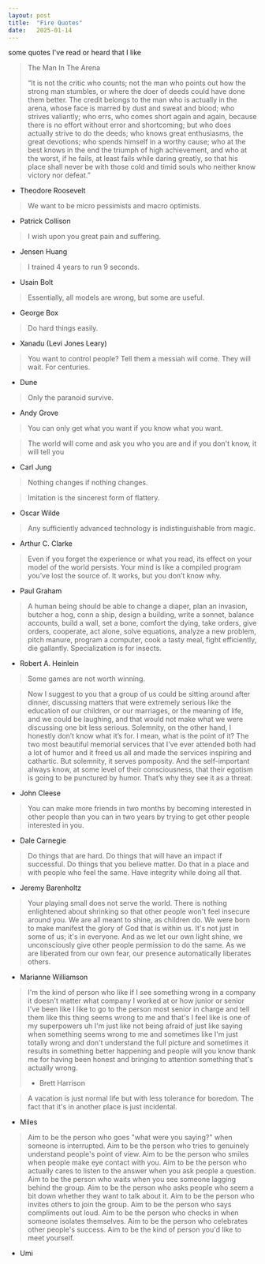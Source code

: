 ```yaml
---
layout: post
title:  "Fire Quotes"
date:   2025-01-14
---
```


some quotes I've read or heard that I like

> The Man In The Arena 
> 
> “It is not the critic who counts; not the man who points out how the strong man stumbles, or where the doer of deeds could have done them better. The credit belongs to the man who is actually in the arena, whose face is marred by dust and sweat and blood; who strives valiantly; who errs, who comes short again and again, because there is no effort without error and shortcoming; but who does actually strive to do the deeds; who knows great enthusiasms, the great devotions; who spends himself in a worthy cause; who at the best knows in the end the triumph of high achievement, and who at the worst, if he fails, at least fails while daring greatly, so that his place shall never be with those cold and timid souls who neither know victory nor defeat.”
- Theodore Roosevelt

> We want to be micro pessimists and macro optimists.
- Patrick Collison

> I wish upon you great pain and suffering.
- Jensen Huang

> I trained 4 years to run 9 seconds.
- Usain Bolt

> Essentially, all models are wrong, but some are useful.
- George Box

> Do hard things easily.
- Xanadu (Levi Jones Leary)


> You want to control people? Tell them a messiah will come. They will wait. For centuries.
- Dune

> Only the paranoid survive.
- Andy Grove

> You can only get what you want if you know what you want.

> The world will come and ask you who you are and if you don't know, it will tell you
- Carl Jung

> Nothing changes if nothing changes.


> Imitation is the sincerest form of flattery.
- Oscar Wilde

> Any sufficiently advanced technology is indistinguishable from magic.
- Arthur C. Clarke

> Even if you forget the experience or what you read, its effect on your model of the world persists. Your mind is like a compiled program you’ve lost the source of. It works, but you don’t know why.
- Paul Graham

> A human being should be able to change a diaper, plan an invasion, butcher a hog, conn a ship, design a building, write a sonnet, balance accounts, build a wall, set a bone, comfort the dying, take orders, give orders, cooperate, act alone, solve equations, analyze a new problem, pitch manure, program a computer, cook a tasty meal, fight efficiently, die gallantly. Specialization is for insects.
- Robert A. Heinlein

> Some games are not worth winning.

> Now I suggest to you that a group of us could be sitting around after dinner, discussing matters that were extremely serious like the education of our children, or our marriages, or the meaning of life, and we could be laughing, and that would not make what we were discussing one bit less serious. Solemnity, on the other hand, I honestly don’t know what it’s for. I mean, what is the point of it? The two most beautiful memorial services that I’ve ever attended both had a lot of humor and it freed us all and made the services inspiring and cathartic. But solemnity, it serves pomposity. And the self-important always know, at some level of their consciousness, that their egotism is going to be punctured by humor. That’s why they see it as a threat.
- John Cleese

> You can make more friends in two months by becoming interested in other people than you can in two years by trying to get other people interested in you.
- Dale Carnegie

> Do things that are hard. Do things that will have an impact if successful. Do things that you believe matter. Do that in a place and with people who feel the same. Have integrity while doing all that.
- Jeremy Barenholtz

> Your playing small does not serve the world. There is nothing enlightened about shrinking so that other people won't feel insecure around you. We are all meant to shine, as children do. We were born to make manifest the glory of God that is within us. It's not just in some of us; it's in everyone. And as we let our own light shine, we unconsciously give other people permission to do the same. As we are liberated from our own fear, our presence automatically liberates others.
- Marianne Williamson

> I'm the kind of person who like if I see something wrong in a company it doesn't matter what company I worked at or how junior or senior I've been like I like to go to the person most senior in charge and tell them like this thing seems wrong to me and that's I feel like is one of my superpowers uh I'm just like not being afraid of just like saying when something seems wrong to me and sometimes like I'm just totally wrong and don't understand the full picture and sometimes it results in something better happening and people will you know thank me for having been honest and bringing to attention something that's actually wrong.
> 
> - Brett Harrison


> A vacation is just normal life but with less tolerance for boredom. The fact that it's in another place is just incidental.
- Miles

> Aim to be the person who goes "what were you saying?" when someone is interrupted. Aim to be the person who tries to genuinely understand people's point of view. Aim to be the person who smiles when people make eye contact with you. Aim to be the person who actually cares to listen to the answer when you ask people a question. Aim to be the person who waits when you see someone lagging behind the group. Aim to be the person who asks people who seem a bit down whether they want to talk about it. Aim to be the person who invites others to join the group. Aim to be the person who says compliments out loud. Aim to be the person who checks in when someone isolates themselves. Aim to be the person who celebrates other people's success. Aim to be the kind of person you'd like to meet yourself.
- Umi

